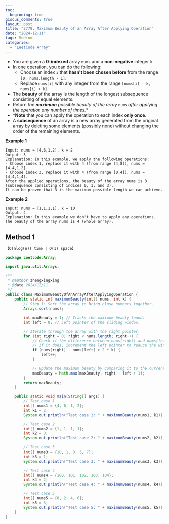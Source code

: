 ```yaml
---
toc:
  beginning: true
giscus_comments: true
layout: post
title: "2779. Maximum Beauty of an Array After Applying Operation"
date: "2024-12-11"
tags: Medium
categories:
  - "LeetCode Array"
---
```



- You are given a **0-indexed** array `nums` and a **non-negative** integer `k`.
- In one operation, you can do the following:
  - Choose an index `i` that **hasn't been chosen before** from the range `[0, nums.length - 1]`.
  - Replace `nums[i]` with any integer from the range `[nums[i] - k, nums[i] + k]`.
- The **beauty** of the array is the length of the longest subsequence consisting of equal elements.
- Return *the **maximum** possible beauty of the array* `nums` *after applying the operation any number of times.**
- ***Note** that you can apply the operation to each index **only once**.
- A **subsequence** of an array is a new array generated from the original array by deleting some elements (possibly none) without changing the order of the remaining elements.

**Example 1**

```
Input: nums = [4,6,1,2], k = 2
Output: 3
Explanation: In this example, we apply the following operations:
- Choose index 1, replace it with 4 (from range [4,8]), nums = [4,4,1,2].
- Choose index 3, replace it with 4 (from range [0,4]), nums = [4,4,1,4].
After the applied operations, the beauty of the array nums is 3 (subsequence consisting of indices 0, 1, and 3).
It can be proven that 3 is the maximum possible length we can achieve.
```

**Example 2**

```
Input: nums = [1,1,1,1], k = 10
Output: 4
Explanation: In this example we don't have to apply any operations.
The beauty of the array nums is 4 (whole array).
```

## Method 1

```tex
【O(nlog(n)) time | O(1) space】
```

```java
package Leetcode.Array;

import java.util.Arrays;

/**
 * @author zhengxingxing
 * @date 2024/12/11
 */
public class MaximumBeautyOfAnArrayAfterApplyingOperation {
    public static int maximumBeauty(int[] nums, int k) {
        // Step 1: Sort the array to bring close numbers together.
        Arrays.sort(nums);

        int maxBeauty = 1; // Tracks the maximum beauty found.
        int left = 0; // Left pointer of the sliding window.

        // Iterate through the array with the right pointer.
        for (int right = 0; right < nums.length; right++) {
            // Check if the difference between nums[right] and nums[left] exceeds 2 * k.
            // If it does, increment the left pointer to reduce the window size.
            if (nums[right] - nums[left] > 2 * k) {
                left++;
            }

            // Update the maximum beauty by comparing it to the current window size.
            maxBeauty = Math.max(maxBeauty, right - left + 1);
        }
        return maxBeauty;
    }

    public static void main(String[] args) {
        // Test case 1
        int[] nums1 = {4, 6, 1, 2};
        int k1 = 2;
        System.out.println("Test case 1: " + maximumBeauty(nums1, k1)); // Expected: 3

        // Test case 2
        int[] nums2 = {1, 1, 1, 1};
        int k2 = 0;
        System.out.println("Test case 2: " + maximumBeauty(nums2, k2)); // Expected: 4

        // Test case 3
        int[] nums3 = {10, 1, 3, 5, 7};
        int k3 = 1;
        System.out.println("Test case 3: " + maximumBeauty(nums3, k3)); // Expected: 2

        // Test case 4
        int[] nums4 = {100, 101, 102, 103, 104};
        int k4 = 2;
        System.out.println("Test case 4: " + maximumBeauty(nums4, k4)); // Expected: 5

        // Test case 5
        int[] nums5 = {8, 2, 4, 6};
        int k5 = 3;
        System.out.println("Test case 5: " + maximumBeauty(nums5, k5)); // Expected: 4
    }
}

```











